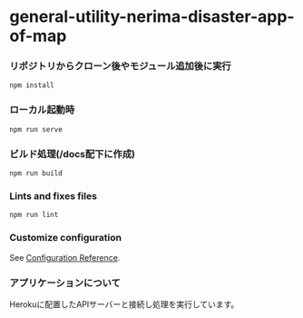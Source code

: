 # general-utility-nerima-disaster-app-of-map

### リポジトリからクローン後やモジュール追加後に実行
```
npm install
```

### ローカル起動時
```
npm run serve
```

### ビルド処理(/docs配下に作成)
```
npm run build
```

### Lints and fixes files
```
npm run lint
```

### Customize configuration
See [Configuration Reference](https://cli.vuejs.org/config/).


### アプリケーションについて
Herokuに配置したAPIサーバーと接続し処理を実行しています。
